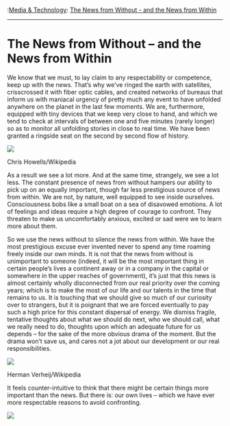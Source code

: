 :[Media & Technology](https://www.theschooloflife.com/thebookoflife/category/work/media-and-technology/): [The News from Without - and the News from Within](https://www.theschooloflife.com/thebookoflife/the-news-from-without-and-the-news-from-within/)

* * *

# The News from Without – and the News from Within

We know that we must, to lay claim to any respectability or competence, keep up with the news. That’s why we’ve ringed the earth with satellites, crisscrossed it with fiber optic cables, and created networks of bureaus that inform us with maniacal urgency of pretty much any event to have unfolded anywhere on the planet in the last few moments. We are, furthermore, equipped with tiny devices that we keep very close to hand, and which we tend to check at intervals of between one and five minutes (rarely longer) so as to monitor all unfolding stories in close to real time. We have been granted a ringside seat on the second by second flow of history.

 ![](https://www.theschooloflife.com/thebookoflife/wp-content/uploads/2017/05/Another_Place3_edit2-1024x625.jpg)

Chris Howells/Wikipedia

As a result we see a lot more. And at the same time, strangely, we see a lot less. The constant presence of news from without hampers our ability to pick up on an equally important, though far less prestigious source of news from within. We are not, by nature, well equipped to see inside ourselves. Consciousness bobs like a small boat on a sea of disavowed emotions. A lot of feelings and ideas require a high degree of courage to confront. They threaten to make us uncomfortably anxious, excited or sad were we to learn more about them.

So we use the news without to silence the news from within. We have the most prestigious excuse ever invented never to spend any time roaming freely inside our own minds. It is not that the news from without is unimportant to someone (indeed, it will be the most important thing in certain people’s lives a continent away or in a company in the capital or somewhere in the upper reaches of government), it’s just that this news is almost certainly wholly disconnected from our real priority over the coming years; which is to make the most of our life and our talents in the time that remains to us. It is touching that we should give so much of our curiosity over to strangers, but it is poignant that we are forced eventually to pay such a high price for this constant dispersal of energy. We dismiss fragile, tentative thoughts about what we should do next, who we should call, what we really need to do, thoughts upon which an adequate future for us depends – for the sake of the more obvious drama of the moment. But the drama won’t save us, and cares not a jot about our development or our real responsibilities.

 ![](https://www.theschooloflife.com/thebookoflife/wp-content/uploads/2017/05/Exposure_of_Antony_Gormley_by_Herman_Verheij_at_Lelystad-1-767x1024.jpg)

Herman Verheij/Wikipedia

It feels counter-intuitive to think that there might be certain things more important than the news. But there is: our own lives – which we&nbsp;have ever more respectable reasons to avoid confronting.

[![](https://img.youtube.com/vi/wHedpg7buow/0.jpg)](https://www.youtube.com/embed/wHedpg7buow '')
